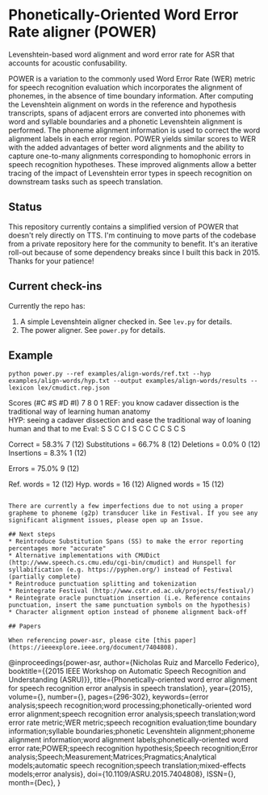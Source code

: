 # Phonetically-Oriented Word Error Rate aligner (POWER)

Levenshtein-based word alignment and word error rate for ASR that accounts for acoustic confusability.

POWER is a variation to the commonly used Word Error Rate (WER) metric for speech recognition evaluation which incorporates the alignment of phonemes, in the absence of time boundary information. After computing the Levenshtein alignment on words in the reference and hypothesis transcripts, spans of adjacent errors are converted into phonemes with word and syllable boundaries and a phonetic Levenshtein alignment is performed. The phoneme alignment information is used to correct the word alignment labels in each error region. POWER yields similar scores to WER with the added advantages of better word alignments and the ability to capture one-to-many alignments corresponding to homophonic errors in speech recognition hypotheses. These improved alignments allow a better tracing of the impact of Levenshtein error types in speech recognition on downstream tasks such as speech translation.

## Status
This repository currently contains a simplified version of POWER that doesn't rely directly on TTS. I'm continuing to move parts of the codebase from a private repository here for the community to benefit. It's an iterative roll-out because of some dependency breaks since I built this back in 2015. Thanks for your patience!

## Current check-ins
Currently the repo has:
1. A simple Levenshtein aligner checked in. See `lev.py` for details.
2. The power aligner. See `power.py` for details.

## Example
```
python power.py --ref examples/align-words/ref.txt --hyp examples/align-words/hyp.txt --output examples/align-words/results --lexicon lex/cmudict.rep.json
```
Scores (#C #S #D #I) 7 8 0 1
REF:  you     know  cadaver  dissection       is    the  traditional  way  of  learning  human  anatomy       
HYP:  seeing  a     cadaver  dissection  and  ease  the  traditional  way  of  loaning   human  and that to me
Eval: S       S     C        C           I    S     C    C            C    C   S         C      S             

Correct               =  58.3%   7   (12)
Substitutions         =  66.7%   8   (12)
Deletions             =  0.0%   0   (12)
Insertions            =  8.3%   1   (12)

Errors                =  75.0%   9   (12)

Ref. words            =         12   (12)
Hyp. words            =         16   (12)
Aligned words         =         15   (12)
```

There are currently a few imperfections due to not using a proper grapheme to phoneme (g2p) transducer like in Festival. If you see any significant alignment issues, please open up an Issue.

## Next steps
* Reintroduce Substitution Spans (SS) to make the error reporting percentages more "accurate"
* Alternative implementations with CMUDict (http://www.speech.cs.cmu.edu/cgi-bin/cmudict) and Hunspell for syllabification (e.g. https://pyphen.org/) instead of Festival (partially complete)
* Reintroduce punctuation splitting and tokenization
* Reintegrate Festival (http://www.cstr.ed.ac.uk/projects/festival/)
* Reintegrate oracle punctuation insertion (i.e. Reference contains punctuation, insert the same punctuation symbols on the hypothesis)
* Character alignment option instead of phoneme alignment back-off

## Papers

When referencing power-asr, please cite [this paper](https://ieeexplore.ieee.org/document/7404808).

```
@inproceedings{power-asr, 
    author={Nicholas Ruiz and Marcello Federico}, 
    booktitle={{2015 IEEE Workshop on Automatic Speech Recognition and Understanding (ASRU)}}, 
    title={Phonetically-oriented word error alignment for speech recognition error analysis in speech translation}, 
    year={2015}, 
    volume={}, 
    number={}, 
    pages={296-302}, 
    keywords={error analysis;speech recognition;word processing;phonetically-oriented word error alignment;speech recognition error analysis;speech translation;word error rate metric;WER metric;speech recognition evaluation;time boundary information;syllable boundaries;phonetic Levenshtein alignment;phoneme alignment information;word alignment labels;phonetically-oriented word error rate;POWER;speech recognition hypothesis;Speech recognition;Error analysis;Speech;Measurement;Matrices;Pragmatics;Analytical models;automatic speech recognition;speech translation;mixed-effects models;error analysis}, 
    doi={10.1109/ASRU.2015.7404808}, 
    ISSN={}, 
    month={Dec},
}
```
